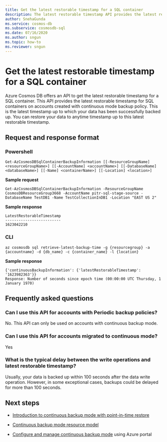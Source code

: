 ```yaml
---
title: Get the latest restorable timestamp for a SQL container
description: The latest restorable timestamp API provides the latest restorable timestamp for SQL containers on accounts created with continuous mode backup policy. 
author: SnehaGunda
ms.service: cosmos-db
ms.subservice: cosmosdb-sql
ms.date: 07/16/2020
ms.author: sngun
ms.topic: how-to
ms.reviewer: sngun
---
```


# Get the latest restorable timestamp for a SQL container

Azure Cosmos DB offers an API to get the latest restorable timestamp for a SQL container. This API provides the latest restorable timestamp for SQL containers on accounts created with continuous mode backup policy. This is the latest timestamp up to which your data has been successfully backed up. You can restore your data to anytime timestamp up to this latest restorable timestamp.

## Request and response format

### Powershell

```azurepowershell-interactive
Get-AzCosmosDBSqlContainerBackupInformation [[-ResourceGroupName] <resourceGroupName>] [[-AccountName] <accountName>] [[-DatabaseName] <databaseName>] [[-Name] <containerName>] [[-Location] <location>]
```

**Sample request**

```azurepowershell-interactive
Get-AzCosmosDBSqlContainerBackupInformation -ResourceGroupName CosmosDBResourceGroup3668 -AccountName pitr-sql-stage-source -DatabaseName TestDB1 -Name TestCollectionInDB1 -Location "EAST US 2"
```

**Sample response**

```console
LatestRestorableTimestamp
-------------------------
1623042210
```

### CLI

```azurecli-interactive
az cosmosdb sql retrieve-latest-backup-time -g {resourcegroup} -a {accountname} -d {db_name} -c {container_name} -l {location}
```

**Sample response**

```console
{'continuousBackupInformation': {'latestRestorableTimestamp': '1623982363'}}
Response: Number of seconds since epoch time (00:00:00 UTC Thursday, 1 January 1970)
```

## Frequently asked questions

### Can I use this API for accounts with Periodic backup policies?
No. This API can only be used on accounts with continuous backup mode.

### Can I use this API for accounts migrated to continuous mode?
Yes

### What is the typical delay between the write operations and latest restorable timestamp?
Usually, your data is backed up within 100 seconds after the data write operation. However, in some exceptional cases, backups could be delayed for more than 100 seconds.

## Next steps

* [Introduction to continuous backup mode with point-in-time restore](continuous-backup-restore-introduction.md)

* [Continuous backup mode resource model](continuous-backup-restore-resource-model.md)

* [Configure and manage continuous backup mode](continuous-backup-restore-portal.md) using Azure portal
